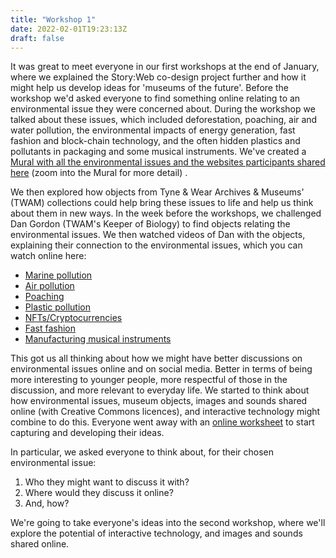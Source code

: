 ```yaml
---
title: "Workshop 1"
date: 2022-02-01T19:23:13Z
draft: false
---
```


It was great to meet everyone in our first workshops at the end of January, where we explained the Story:Web co-design project further and how it might help us develop ideas for 'museums of the future'. Before the workshop we'd asked everyone to find something online relating to an environmental issue they were concerned about. During the workshop we talked about these issues, which included deforestation, poaching, air and water pollution, the environmental impacts of energy generation, fast fashion and block-chain technology, and the often hidden plastics and pollutants in packaging and some musical instruments. We've created a [Mural with all the environmental issues and the websites participants shared here](https://app.mural.co/t/openlab3486/m/openlab3486/1641481105168/c43e41d1bf26d1358de030f0a2242988be8b6f4b?sender=simonbowen0408) (zoom into the Mural for more detail) .

We then explored how objects from Tyne & Wear Archives & Museums' (TWAM) collections could help bring these issues to life and help us think about them in new ways. In the week before the workshops, we challenged Dan Gordon (TWAM's Keeper of Biology) to find objects relating the environmental issues. We then watched videos of Dan with the objects, explaining their connection to the environmental issues, which you can watch online here:
* [Marine pollution](https://youtu.be/ubE_QXpbDUQ)
* [Air pollution](https://youtu.be/t72V4g545Yc)
* [Poaching](https://youtu.be/jYAgKupusTg)
* [Plastic pollution](https://youtu.be/Z3PuvcvfHM8)
* [NFTs/Cryptocurrencies](https://youtu.be/JOFTwVVTCFY)
* [Fast fashion](https://youtu.be/SHvwZyHafeI)
* [Manufacturing musical instruments](https://youtu.be/OSg0FKw5Gqg)

This got us all thinking about how we might have better discussions on environmental issues online and on social media. Better in terms of being more interesting to younger people, more respectful of those in the discussion, and more relevant to everyday life. We started to think about how environmental issues, museum objects, images and sounds shared online (with Creative Commons licences), and interactive technology might combine to do this. Everyone went away with an [online worksheet](https://app.mural.co/t/openlab3486/m/openlab3486/1643191757968/5bb766a93573f11584c8b4fe684d2cffc913c853?sender=simonbowen0408) to start capturing and developing their ideas.

In particular, we asked everyone to think about, for their chosen environmental issue:
1. Who they might want to discuss it with?
2. Where would they discuss it online?
3. And, how?

We're going to take everyone's ideas into the second workshop, where we'll explore the potential of interactive technology, and images and sounds shared online.